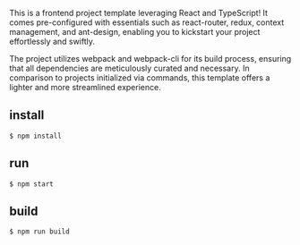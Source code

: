 This is a frontend project template leveraging React and TypeScript! It comes pre-configured with essentials such as react-router, redux, context management, and ant-design, enabling you to kickstart your project effortlessly and swiftly.

The project utilizes webpack and webpack-cli for its build process, ensuring that all dependencies are meticulously curated and necessary. In comparison to projects initialized via commands, this template offers a lighter and more streamlined experience.

## install
```
$ npm install
```

## run
```
$ npm start
```

## build
```
$ npm run build
```